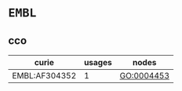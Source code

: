 # `EMBL`

## cco

| curie         |   usages | nodes                                           |
|---------------|----------|-------------------------------------------------|
| EMBL:AF304352 |        1 | [GO:0004453](https://bioregistry.io/GO:0004453) |

